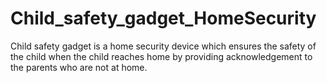 # Child_safety_gadget_HomeSecurity
Child safety gadget is a home security device which ensures the safety of the child when the child reaches home by providing acknowledgement to the parents who are not at home.
